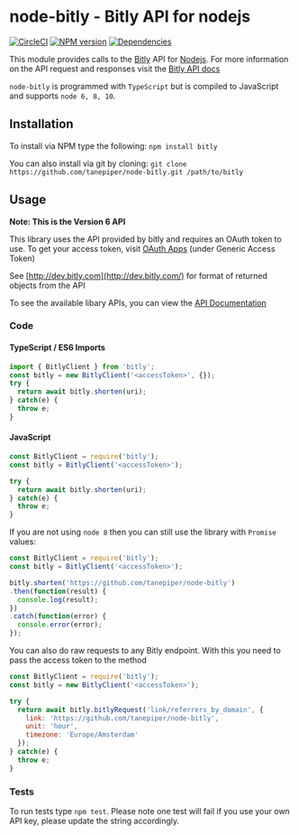 # node-bitly - Bitly API for nodejs

[![CircleCI](https://circleci.com/gh/tanepiper/node-bitly.svg?style=svg)](https://circleci.com/gh/tanepiper/node-bitly) [![NPM version](https://badge.fury.io/js/bitly.png)](http://badge.fury.io/js/bitly) [![Dependencies](https://david-dm.org/tanepiper/node-bitly.svg)](https://david-dm.org/tanepiper/node-bitly)

This module provides calls to the [Bitly](http://bitly.com) API for [Nodejs](http://nodejs.org).
For more information on the API request and responses visit the [Bitly API docs](http://dev.bitly.com/api.html)

`node-bitly` is programmed with `TypeScript` but is compiled to JavaScript and supports `node 6, 8, 10`.

## Installation

To install via NPM type the following: `npm install bitly`

You can also install via git by cloning: `git clone https://github.com/tanepiper/node-bitly.git /path/to/bitly`

## Usage

**Note: This is the Version 6 API**

This library uses the API provided by bitly and requires an OAuth token to use.
To get your access token, visit [OAuth Apps](https://bitly.com/a/oauth_apps) (under Generic Access Token)

See [http://dev.bitly.com](http://dev.bitly.com/) for format of returned objects from the API

To see the available libary APIs, you can view the [API Documentation](docs/api.md)

### Code
#### TypeScript / ES6 Imports
```js
import { BitlyClient } from 'bitly';
const bitly = new BitlyClient('<accessToken>', {});
try {
  return await bitly.shorten(uri);
} catch(e) {
  throw e;
}
```
#### JavaScript
```js
const BitlyClient = require('bitly');
const bitly = BitlyClient('<accessToken>');

try {
  return await bitly.shorten(uri);
} catch(e) {
  throw e;
}
```

If you are not using `node 8` then you can still use the library with `Promise` values:

```js
const BitlyClient = require('bitly');
const bitly = BitlyClient('<accessToken>');

bitly.shorten('https://github.com/tanepiper/node-bitly')
.then(function(result) {
  console.log(result);
})
.catch(function(error) {
  console.error(error);
});
```

You can also do raw requests to any Bitly endpoint.  With this you need to pass the access
token to the method

```js
const BitlyClient = require('bitly');
const bitly = new BitlyClient('<accessToken>');

try {
  return await bitly.bitlyRequest('link/referrers_by_domain', {
    link: 'https://github.com/tanepiper/node-bitly',
    unit: 'hour',
    timezone: 'Europe/Amsterdam'
  });
} catch(e) {
  throw e;
}
```

### Tests

To run tests type `npm test`.  Please note one test will fail if you use your own API key, please update the string accordingly.
